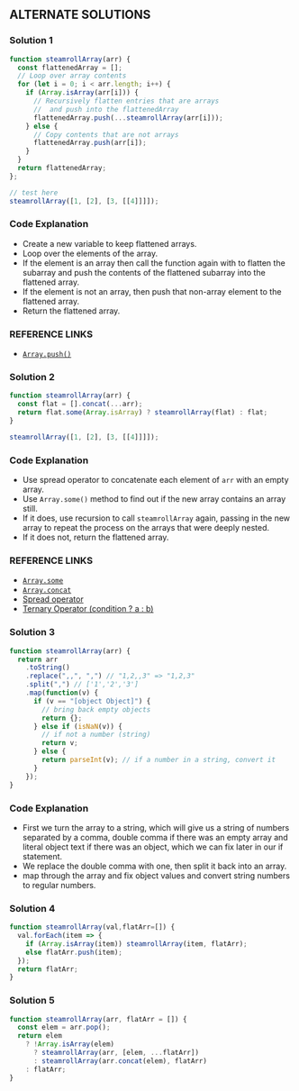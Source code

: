 ## ALTERNATE SOLUTIONS

### Solution 1
```js
function steamrollArray(arr) {
  const flattenedArray = [];
  // Loop over array contents
  for (let i = 0; i < arr.length; i++) {
    if (Array.isArray(arr[i])) {
      // Recursively flatten entries that are arrays
      //  and push into the flattenedArray
      flattenedArray.push(...steamrollArray(arr[i]));
    } else {
      // Copy contents that are not arrays
      flattenedArray.push(arr[i]);
    }
  }
  return flattenedArray;
};

// test here
steamrollArray([1, [2], [3, [[4]]]]);
```

### Code Explanation
- Create a new variable to keep flattened arrays.
- Loop over the elements of the array.
- If the element is an array then call the function again with to flatten the subarray and push the contents of the flattened subarray into the flattened array.
- If the element is not an array, then push that non-array element to the flattened array.
- Return the flattened array.

### REFERENCE LINKS
- [`Array.push()`](https://forum.freecodecamp.org/t/how-to-use-javascript-array-prototype-push-javascript-push-explained-with-examples/14298)


### Solution 2
```js
function steamrollArray(arr) {
  const flat = [].concat(...arr);
  return flat.some(Array.isArray) ? steamrollArray(flat) : flat;
}

steamrollArray([1, [2], [3, [[4]]]]);
```

### Code Explanation
- Use spread operator to concatenate each element of `arr` with an empty array.
- Use `Array.some()` method to find out if the new array contains an array still.
- If it does, use recursion to call `steamrollArray` again, passing in the new array to repeat the process on the arrays that were deeply nested.
- If it does not, return the flattened array.

### REFERENCE LINKS
- [`Array.some`](https://developer.mozilla.org/en-US/docs/Web/JavaScript/Reference/Global_Objects/Array/some)
- [`Array.concat`](https://forum.freecodecamp.org/t/how-to-use-javascript-array-prototype-concat-concat-explained-with-examples/14286)
- [Spread operator](https://developer.mozilla.org/en-US/docs/Web/JavaScript/Reference/Operators/Spread_operator)
- [Ternary Operator (condition ? a : b)](https://developer.mozilla.org/en-US/docs/Web/JavaScript/Reference/Operators/Conditional_Operator)


### Solution 3
```js
function steamrollArray(arr) {
  return arr
    .toString()
    .replace(",,", ",") // "1,2,,3" => "1,2,3"
    .split(",") // ['1','2','3']
    .map(function(v) {
      if (v == "[object Object]") {
        // bring back empty objects
        return {};
      } else if (isNaN(v)) {
        // if not a number (string)
        return v;
      } else {
        return parseInt(v); // if a number in a string, convert it
      }
    });
}
```

### Code Explanation
- First we turn the array to a string, which will give us a string of numbers separated by a comma, double comma if there was an empty array and literal object text if there was an object, which we can fix later in our if statement.
- We replace the double comma with one, then split it back into an array.
- map through the array and fix object values and convert string numbers to regular numbers.


### Solution 4
```js
function steamrollArray(val,flatArr=[]) {
  val.forEach(item => {
    if (Array.isArray(item)) steamrollArray(item, flatArr);
    else flatArr.push(item);
  });
  return flatArr;
}
```


### Solution 5
```js
function steamrollArray(arr, flatArr = []) {
  const elem = arr.pop();
  return elem
    ? !Array.isArray(elem)
      ? steamrollArray(arr, [elem, ...flatArr])
      : steamrollArray(arr.concat(elem), flatArr)
    : flatArr;
}
```

